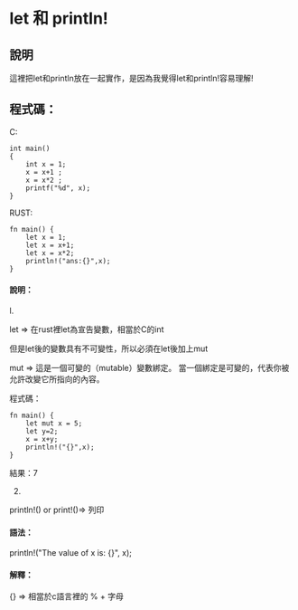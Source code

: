 # let 和 println!

## 說明
這裡把let和println放在一起實作，是因為我覺得let和println!容易理解!

## 程式碼：

C:

```
int main()
{
    int x = 1;
    x = x+1 ;
    x = x*2 ;
    printf("%d", x);
}
```
RUST:

```
fn main() {
    let x = 1;
    let x = x+1;
    let x = x*2;
    println!("ans:{}",x);
}

```
#### 說明：
l.

let => 在rust裡let為宣告變數，相當於C的int

但是let後的變數具有不可變性，所以必須在let後加上mut

mut => 這是一個可變的（mutable）變數綁定。 當一個綁定是可變的，代表你被允許改變它所指向的內容。

程式碼：
```
fn main() {
    let mut x = 5;
    let y=2;
    x = x+y;
    println!("{}",x);
}
```
結果：7

2.

println!() or print!()=> 列印

#### 語法：
println!("The value of x is: {}", x);

#### 解釋：

{} => 相當於c語言裡的 % + 字母




